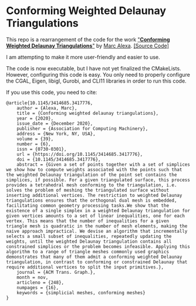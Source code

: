 # Conforming Weighted Delaunay Triangulations

This repo is a rearrangement of the code for the work ["**Conforming Weighted Delaunay Triangulations**"](https://dl.acm.org/doi/abs/10.1145/3414685.3417776) by [Marc Alexa](https://cg.tu-berlin.de/people/marc-alexa). [[Source Code]](https://cragl.cs.gmu.edu/iheartla/evaluation/static/cases_res/Conforming%20Weighted%20Delaunay%20Triangulations/cwdt3.cc)

I am attempting to make it more user-friendly and easier to use.

The code is now executable, but I have not yet finalized the CMakeLists. However, configuring this code is easy. You only need to properly configure the CGAL, Eigen, libigl, Gurobi, and CLI11 libraries in order to run this code.

If you use this code, you need to cite:

```
@article{10.1145/3414685.3417776,
	author = {Alexa, Marc},
	title = {Conforming weighted delaunay triangulations},
	year = {2020},
	issue_date = {December 2020},
	publisher = {Association for Computing Machinery},
	address = {New York, NY, USA},
	volume = {39},
	number = {6},
	issn = {0730-0301},
	url = {https://doi.org/10.1145/3414685.3417776},
	doi = {10.1145/3414685.3417776},
	abstract = {Given a set of points together with a set of simplices we show how to compute weights associated with the points such that the weighted Delaunay triangulation of the point set contains the simplices, if possible. For a given triangulated surface, this process provides a tetrahedral mesh conforming to the triangulation, i.e. solves the problem of meshing the triangulated surface without inserting additional vertices. The restriction to weighted Delaunay triangulations ensures that the orthogonal dual mesh is embedded, facilitating common geometry processing tasks.We show that the existence of a single simplex in a weighted Delaunay triangulation for given vertices amounts to a set of linear inequalities, one for each vertex. This means that the number of inequalities for a given triangle mesh is quadratic in the number of mesh elements, making the naive approach impractical. We devise an algorithm that incrementally selects a small subset of inequalities, repeatedly updating the weights, until the weighted Delaunay triangulation contains all constrained simplices or the problem becomes infeasible. Applying this algorithm to a range of triangle meshes commonly used graphics demonstrates that many of them admit a conforming weighted Delaunay triangulation, in contrast to conforming or constrained Delaunay that require additional vertices to split the input primitives.},
	journal = {ACM Trans. Graph.},
	month = nov,
	articleno = {248},
	numpages = {16},
	keywords = {simplicial meshes, conforming meshes}
}
```



